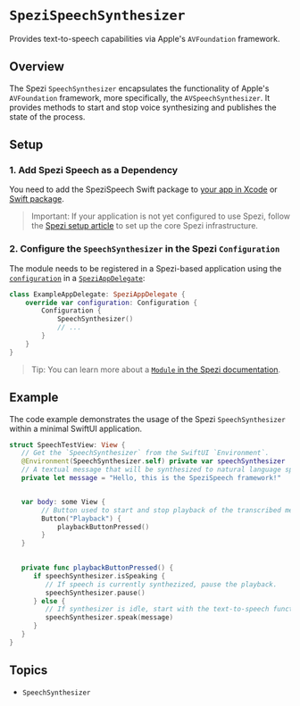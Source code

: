 # ``SpeziSpeechSynthesizer``

<!--
                  
This source file is part of the Stanford Spezi open-source project

SPDX-FileCopyrightText: 2023 Stanford University and the project authors (see CONTRIBUTORS.md)

SPDX-License-Identifier: MIT
             
-->

Provides text-to-speech capabilities via Apple's `AVFoundation` framework.

## Overview

The Spezi ``SpeechSynthesizer`` encapsulates the functionality of Apple's `AVFoundation` framework, more specifically, the `AVSpeechSynthesizer`.
It provides methods to start and stop voice synthesizing and publishes the state of the process.

## Setup

### 1. Add Spezi Speech as a Dependency

You need to add the SpeziSpeech Swift package to
[your app in Xcode](https://developer.apple.com/documentation/xcode/adding-package-dependencies-to-your-app#) or
[Swift package](https://developer.apple.com/documentation/xcode/creating-a-standalone-swift-package-with-xcode#Add-a-dependency-on-another-Swift-package).

> Important: If your application is not yet configured to use Spezi, follow the [Spezi setup article](https://swiftpackageindex.com/stanfordspezi/spezi/documentation/spezi/initial-setup) to set up the core Spezi infrastructure.

### 2. Configure the `SpeechSynthesizer` in the Spezi `Configuration`

The module needs to be registered in a Spezi-based application using the [`configuration`](https://swiftpackageindex.com/stanfordspezi/spezi/documentation/spezi/speziappdelegate/configuration)
in a [`SpeziAppDelegate`](https://swiftpackageindex.com/stanfordspezi/spezi/documentation/spezi/speziappdelegate):
```swift
class ExampleAppDelegate: SpeziAppDelegate {
    override var configuration: Configuration {
        Configuration {
            SpeechSynthesizer()
            // ...
        }
    }
}
```
> Tip: You can learn more about a [`Module` in the Spezi documentation](https://swiftpackageindex.com/stanfordspezi/spezi/documentation/spezi/module).

## Example

The code example demonstrates the usage of the Spezi ``SpeechSynthesizer`` within a minimal SwiftUI application.

```swift
struct SpeechTestView: View {
   // Get the `SpeechSynthesizer` from the SwiftUI `Environment`.
   @Environment(SpeechSynthesizer.self) private var speechSynthesizer
   // A textual message that will be synthesized to natural language speech.
   private let message = "Hello, this is the SpeziSpeech framework!"


   var body: some View {
        // Button used to start and stop playback of the transcribed message by triggering the `playbackButtonPressed()` function.
        Button("Playback") {
            playbackButtonPressed()
        }
   }

    
   private func playbackButtonPressed() {
      if speechSynthesizer.isSpeaking {
         // If speech is currently synthezized, pause the playback.
         speechSynthesizer.pause()
      } else {
         // If synthesizer is idle, start with the text-to-speech functionality.
         speechSynthesizer.speak(message)
      }
   }
}
```

## Topics

- ``SpeechSynthesizer``
